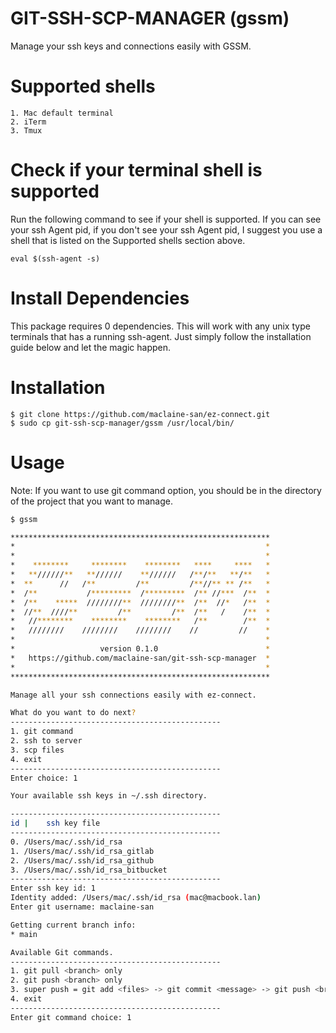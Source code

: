 # GIT-SSH-SCP-MANAGER (gssm)
Manage your ssh keys and connections easily with GSSM.

# Supported shells

```
1. Mac default terminal 
2. iTerm
3. Tmux
```

# Check if your terminal shell is supported
Run the following command to see if your shell is supported. If you can see your ssh Agent pid, if you don't see your ssh Agent pid, I suggest you use a shell that is listed on the Supported shells section above. 
```
eval $(ssh-agent -s)
```

# Install Dependencies

This package requires 0 dependencies.
This will work with any unix type terminals that has a running ssh-agent. Just simply follow the installation guide below and let the magic happen.


# Installation

```
$ git clone https://github.com/maclaine-san/ez-connect.git
$ sudo cp git-ssh-scp-manager/gssm /usr/local/bin/
```

# Usage
Note: If you want to use git command option, you should be in the directory of the project that you want to manage.
```bash
$ gssm

**********************************************************
*                                                        *
*                                                        *
*    ********     ********    ********   ****     ****   *
*   **//////**   **//////    **//////   /**/**   **/**   *
*  **      //   /**         /**         /**//** ** /**   *
*  /**           /*********  /*********  /** //***  /**  *
*  /**    *****  ////////**  ////////**  /**  //*   /**  *
*  //**  ////**         /**         /**  /**   /    /**  *
*   //********    ********    ********   /**        /**  *
*   ////////    ////////    ////////    //         //    *
*                                                        *
*                   version 0.1.0                        *
*   https://github.com/maclaine-san/git-ssh-scp-manager  *
*                                                        *
**********************************************************

Manage all your ssh connections easily with ez-connect.

What do you want to do next?
-----------------------------------------------
1. git command
2. ssh to server
3. scp files
4. exit
-----------------------------------------------
Enter choice: 1

Your available ssh keys in ~/.ssh directory.

-----------------------------------------------
id |    ssh key file
-----------------------------------------------
0. /Users/mac/.ssh/id_rsa
1. /Users/mac/.ssh/id_rsa_gitlab
2. /Users/mac/.ssh/id_rsa_github
3. /Users/mac/.ssh/id_rsa_bitbucket
-----------------------------------------------
Enter ssh key id: 1
Identity added: /Users/mac/.ssh/id_rsa (mac@macbook.lan)
Enter git username: maclaine-san

Getting current branch info:
* main

Available Git commands.
-----------------------------------------------
1. git pull <branch> only
2. git push <branch> only
3. super push = git add <files> -> git commit <message> -> git push <branch>
4. exit
-----------------------------------------------
Enter git command choice: 1
```

